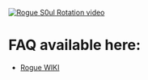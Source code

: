 [![Rogue S0ul Rotation video](http://img.youtube.com/vi/kZ0IGSSiYlM/0.jpg)](http://www.youtube.com/watch?v=kZ0IGSSiYlM "World of Warcraft - Rogue Angry Panda rotation by S0ul")

# FAQ available here:
- [Rogue WIKI]

[//]: # (These are reference links used in the body of this note and get stripped out when the markdown processor does its job. There is no need to format nicely because it shouldn't be seen. Thanks SO - http://stackoverflow.com/questions/4823468/store-comments-in-markdown-syntax)
[Rogue WIKI]: https://github.com/S0ul3r/AP_Rogue_FAQ/wiki
